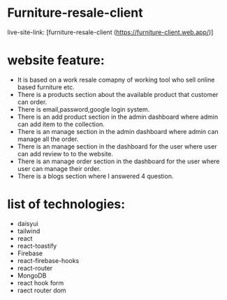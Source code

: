 # Furniture-resale-client

live-site-link: [furniture-resale-client (https://furniture-client.web.app/)]

# website feature:

- It is based on a work resale comapny of working tool who sell online based furniture etc.
- There is a products section about the available product that customer can order.
- There is email,password,google login system.
- There is an add product section in the admin dashboard where admin can add item to the collection.
- There is an manage section in the admin dashboard where admin can manage all the order.
- There is an manage section in the dashboard for the user where user can add review to to the website.
- There is an manage order section in the dashboard for the user where user can manage their order.
- There is a blogs section where I answered 4 question.

# list of technologies:

- daisyui
- tailwind
- react
- react-toastify
- Firebase
- react-firebase-hooks
- react-router
- MongoDB
- react hook form
- raect router dom
